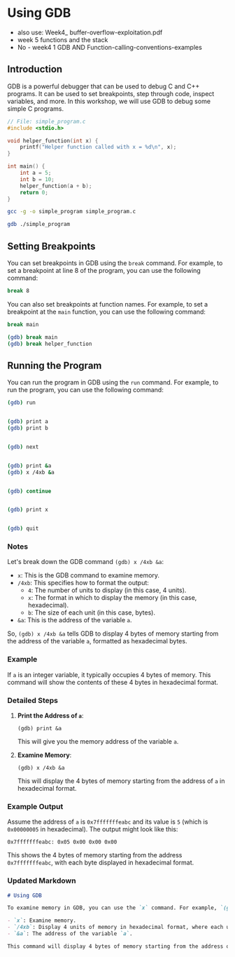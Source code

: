 # Using GDB


* also use: Week4_ buffer-overflow-exploitation.pdf
* week 5 functions and the stack
* No - week4 1 GDB AND Function-calling-conventions-examples

## Introduction

GDB is a powerful debugger that can be used to debug C and C++ programs. It can be used to set breakpoints, step through code, inspect variables, and more. In this workshop, we will use GDB to debug some simple C programs.

```c
// File: simple_program.c
#include <stdio.h>

void helper_function(int x) {
    printf("Helper function called with x = %d\n", x);
}

int main() {
    int a = 5;
    int b = 10;
    helper_function(a + b);
    return 0;
}
```

```bash
gcc -g -o simple_program simple_program.c
```

```bash
gdb ./simple_program
```

## Setting Breakpoints

You can set breakpoints in GDB using the `break` command. For example, to set a breakpoint at line 8 of the program, you can use the following command:

```bash
break 8
```

You can also set breakpoints at function names. For example, to set a breakpoint at the `main` function, you can use the following command:

```bash
break main
```

```bash
(gdb) break main
(gdb) break helper_function
```

## Running the Program

You can run the program in GDB using the `run` command. For example, to run the program, you can use the following command:

```bash
(gdb) run


(gdb) print a
(gdb) print b


(gdb) next


(gdb) print &a
(gdb) x /4xb &a


(gdb) continue


(gdb) print x


(gdb) quit
```

### Notes

Let's break down the GDB command `(gdb) x /4xb &a`:

- `x`: This is the GDB command to examine memory.
- `/4xb`: This specifies how to format the output:
  - `4`: The number of units to display (in this case, 4 units).
  - `x`: The format in which to display the memory (in this case, hexadecimal).
  - `b`: The size of each unit (in this case, bytes).
- `&a`: This is the address of the variable `a`.

So, `(gdb) x /4xb &a` tells GDB to display 4 bytes of memory starting from the address of the variable `a`, formatted as hexadecimal bytes.

### Example

If `a` is an integer variable, it typically occupies 4 bytes of memory. This command will show the contents of these 4 bytes in hexadecimal format.

### Detailed Steps

1. **Print the Address of `a`**:
    ```gdb
    (gdb) print &a
    ```
    This will give you the memory address of the variable `a`.

2. **Examine Memory**:
    ```gdb
    (gdb) x /4xb &a
    ```
    This will display the 4 bytes of memory starting from the address of `a` in hexadecimal format.

### Example Output

Assume the address of `a` is `0x7fffffffeabc` and its value is `5` (which is `0x00000005` in hexadecimal). The output might look like this:

```gdb
0x7fffffffeabc: 0x05 0x00 0x00 0x00
```

This shows the 4 bytes of memory starting from the address `0x7fffffffeabc`, with each byte displayed in hexadecimal format.

### Updated Markdown

```markdown
# Using GDB

To examine memory in GDB, you can use the `x` command. For example, `(gdb) x /4xb &a` does the following:

- `x`: Examine memory.
- `/4xb`: Display 4 units of memory in hexadecimal format, where each unit is 1 byte.
- `&a`: The address of the variable `a`.

This command will display 4 bytes of memory starting from the address of `a` in hexadecimal format. If `a` is an integer, it typically occupies 4 bytes, and this command will show the contents of these bytes.
```